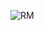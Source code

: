 
![RM](https://github.com/uniondirfolder/JQ/tree/master/itstep/src/hw/d06092021_p2/2021RoadMap.png)
